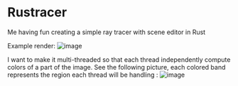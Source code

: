 # Rustracer
Me having fun creating a simple ray tracer with scene editor in Rust


Example render:
![image](https://user-images.githubusercontent.com/20617764/215422625-2d4dd730-e372-409f-8634-cb1b1873f2c4.png)


I want to make it multi-threaded so that each thread independently compute colors of a part of the image. See the following picture, each colored band represents the region each thread will be handling :
![image](https://user-images.githubusercontent.com/20617764/214866647-8f1338f5-3318-4214-853f-2b4f1dbfcf66.png)
